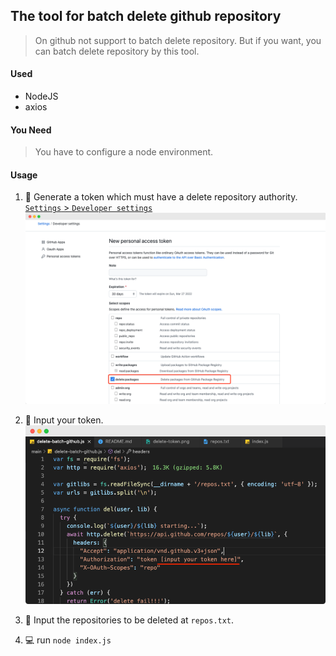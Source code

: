## The tool for batch delete github repository

> On github not support to batch delete repository. But if you want, you can batch delete repository by this tool.

#### Used

- NodeJS
- axios

#### You Need

> You have to configure a node environment.

#### Usage

1. 🚀 Generate a token which must have a delete repository authority. [`Settings` > `Developer settings`](https://github.com/settings/tokens/new)
   ![](/snapshots/delete-token.png)

2. 📖 Input your token.
   ![](/snapshots/token.png)

3. 📖 Input the repositories to be deleted at `repos.txt`.

4. 💻 run `node index.js`
